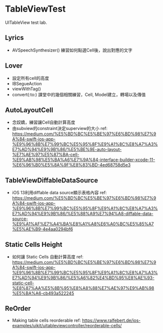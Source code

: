 # TableViewTest
UITableView test lab.

## Lyrics
* AVSpeechSynthesizer()
練習如何點選Cell後，說出對應的文字

## Lover
* 設定所有cell的高度
* IBSegueAction
* viewWithTag()
* convert(:to:)
課堂中的幾個相關練習，Cell, Model建立，轉場以及傳值

## AutoLayoutCell
* 念奴嬌，練習讓Cell自動計算高度
* 由subview的constraint決定superview的大小
ref: https://medium.com/%E5%BD%BC%E5%BE%97%E6%BD%98%E7%9A%84-swift-ios-app-%E9%96%8B%E7%99%BC%E5%95%8F%E9%A1%8C%E8%A7%A3%E7%AD%94%E9%9B%86/%E5%BE%9E-auto-layout-%E7%AE%97%E5%87%BA-cell-%E9%AB%98%E5%BA%A6%E7%9A%84-interface-builder-xcode-11-%E6%96%B0%E5%8A%9F%E8%83%BD-4ed68758d5e3

## TableViewDiffableDataSource
* iOS 13利用diffable data source顯示表格內容
ref: https://medium.com/%E5%BD%BC%E5%BE%97%E6%BD%98%E7%9A%84-swift-ios-app-%E9%96%8B%E7%99%BC%E5%95%8F%E9%A1%8C%E8%A7%A3%E7%AD%94%E9%9B%86/%E5%88%A9%E7%94%A8-diffable-data-source-%E9%A1%AF%E7%A4%BA%E8%A1%A8%E6%A0%BC%E5%85%A7%E5%AE%B9-4e4aa0294bf6

## Static Cells Height
* 如何讓 Static Cells 自動計算高度
ref: https://medium.com/%E5%BD%BC%E5%BE%97%E6%BD%98%E7%9A%84-swift-ios-app-%E9%96%8B%E7%99%BC%E5%95%8F%E9%A1%8C%E8%A7%A3%E7%AD%94%E9%9B%86/%E5%A6%82%E4%BD%95%E8%AE%93-static-cell-%E8%87%AA%E5%8B%95%E8%A8%88%E7%AE%97%E9%AB%98%E5%BA%A6-cb493a522245

## ReOrder
* Making table cells reorderable
ref: https://www.ralfebert.de/ios-examples/uikit/uitableviewcontroller/reorderable-cells/

